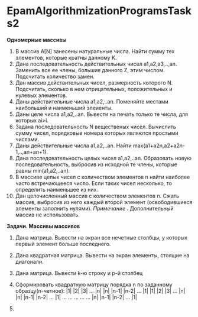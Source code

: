 # EpamAlgorithmizationProgramsTasks2

**Одномерные массивы**
1. В массив A[N] занесены натуральные числа. Найти сумму тех элементов, которые кратны данному K.
2. Дана последовательность действительных чисел a1,a2,a3,..,an. Заменить все ее члены, большие данного Z, этим числом. Подсчитать количество замен.
3. Дан массив действительных чисел, размерность которого N. Подсчитать, сколько в нем отрицательных, положительных и нулевых элементов.
4. Даны действительные числа a1,a2,..an. Поменяйте местами наибольший и наименьший элеиенты.
5. Даны целе числа a1,a2,..an. Вывести на печать только те числа, для которых ai>i.
6. Задана последовательность N вещественых чисел. Вычислить сумму чисел, порядковые номера которых являются простыми числами.
7. Даны действительные числа a1,a2,..an. Найти max(a1+a2n,a2+a2n-1,..,an+an+1).
8. Дана последовательность целых чисел a1,a2,..an. Образовать новую последовательность, выбросив из исходной те члены, которые равны min(a1,a2,..an).
9. В массиве целых чисел с количеством элементов n найти наиболее часто встречающееся число. Если таких чисел несколько, то определить наименьшее из них.
10. Дан целочисленный массив с количеством элементов n. Сжать массив, выбросив из него каждый второй элемент (освободившиеся элементы заполнить нулями). _Примечание_ . Дополнительный массив не использовать.

**Задачи. Массивы массивов**
1. Дана матрица. Вывести на экран все нечетные столбцы, у которых первый элемент больше последнего.
2. Дана квадратная матрица. Вывести на экран элементы, стоящие на диагонали.
3. Дана матрица. Вывести k-ю строку и p-й столбец
4. Сформировать квадратную матрицу порядка n по заданному образцу(n-четное):
                                    |1|   |2|   |3| ... |n|
                                    |n| |n-1| |n-2| ... |1|
                                    |1|   |2|   |3| ... |n|
                                    |n| |n-1| |n-2| ... |1|
                                    ...   ...   ... ... ...
                                    |n| |n-1| |n-2| ... |1|
                                    
5.
